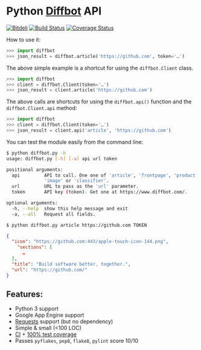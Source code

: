 # Python [Diffbot][1] API

[![Bitdeli](https://d2weczhvl823v0.cloudfront.net/attilaolah/diffbot.py/trend.png)](https://bitdeli.com/free "Bitdeli Badge")
[![Build Status](https://travis-ci.org/attilaolah/diffbot.py.png?branch=master)](https://travis-ci.org/attilaolah/diffbot.py)
[![Coverage Status](https://coveralls.io/repos/attilaolah/diffbot.py/badge.png)](https://coveralls.io/r/attilaolah/diffbot.py)

How to use it:

```python
>>> import diffbot
>>> json_result = diffbot.article('https://github.com', token='…')
```

The above simple example is a shortcut for using the `diffbot.Client` class.

```python
>>> import diffbot
>>> client = diffbot.Client(token='…')
>>> json_result = client.article('https://github.com')
```

The above calls are shortcuts for using the `diffbot.api()` function and the
`diffbot.Client.api` method:

```python
>>> import diffbot
>>> client = diffbot.Client(token='…')
>>> json_result = client.api('article', 'https://github.com')
```

You can test the module easily from the command line:

```sh
$ python diffbot.py -h
usage: diffbot.py [-h] [-a] api url token

positional arguments:
  api         API to call. One one of 'article', 'frontpage', 'product',
              'image' or 'classifier'.
  url         URL to pass as the 'url' parameter.
  token       API key (token). Get one at https://www.diffbot.com/.

optional arguments:
  -h, --help  show this help message and exit
  -a, --all   Request all fields.

$ python diffbot.py article https://github.com TOKEN
```

```json
{
  "icon": "https://github.com:443/apple-touch-icon-144.png",
    "sections": [
      …
  ],
  "title": "Build software better, together.",
  "url": "https://github.com/"
}
```

## Features:

* Python 3 support
* Google App Engine support
* [Requests][2] support (but no dependency)
* Simple & small (<100 LOC)
* [CI][3] + [100% test coverage][4]
* Passes `pyflakes`, `pep8`, `flake8`, `pylint` score 10/10


[1]: https://www.diffbot.com
[2]: http://docs.python-requests.org
[3]: https://travis-ci.org/attilaolah/diffbot.py
[4]: https://coveralls.io/r/attilaolah/diffbot.py
